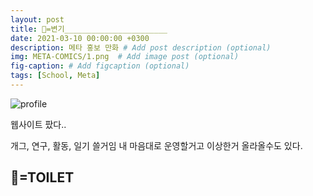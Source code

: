 ```yaml
---
layout: post
title: 🚽=변기_______________________
date: 2021-03-10 00:00:00 +0300
description: 메타 홍보 만화 # Add post description (optional)
img: META-COMICS/1.png  # Add image post (optional)
fig-caption: # Add figcaption (optional)
tags: [School, Meta]
---
```



![profile]({{site.baseurl}}/assets/img/profile.jpg)

웹사이트 팠다..

개그, 연구, 활동, 일기 쓸거임
내 마음대로 운영할거고 이상한거 올라올수도 있다.

## 🚽=TOILET